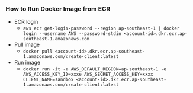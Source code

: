 ### How to Run Docker Image from ECR
+ ECR login
    + `aws ecr get-login-password --region ap-southeast-1 | docker login --username AWS --password-stdin <account-id>.dkr.ecr.ap-southeast-1.amazonaws.com`
+  Pull image
    +  `docker pull <account-id>.dkr.ecr.ap-southeast-1.amazonaws.com/create-client:latest`
+  Run image
    +  `docker run -it -e AWS_DEFAULT_REGION=ap-southeast-1 -e AWS_ACCESS_KEY_ID=xxxe AWS_SECRET_ACCESS_KEY=xxxx CLIENT_NAME=sandbox <account-id>.dkr.ecr.ap-southeast-1.amazonaws.com/create-client:latest`
